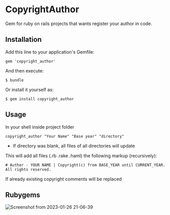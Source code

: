 # CopyrightAuthor

Gem for ruby on rails projects that wants register your author in code.

## Installation

Add this line to your application's Gemfile:

    gem 'copyright_author'

And then execute:

    $ bundle

Or install it yourself as:

    $ gem install copyright_author

## Usage

In your shell inside project folder

	copyright_author "Your Name" "Base year" "directory"

- If directory was blank, all files of all directories will update

This will add all files (.rb .rake .haml) the following markup (recursively):

	# Author - YOUR NAME | Copyright(c) from BASE_YEAR until CURRENT_YEAR. All rights reserved.

If already existing copyright comments will be replaced

## Rubygems
![Screenshot from 2023-01-26 21-06-39](https://user-images.githubusercontent.com/85773564/214977977-6497931a-be5d-4b03-a536-9ac304129136.png)

